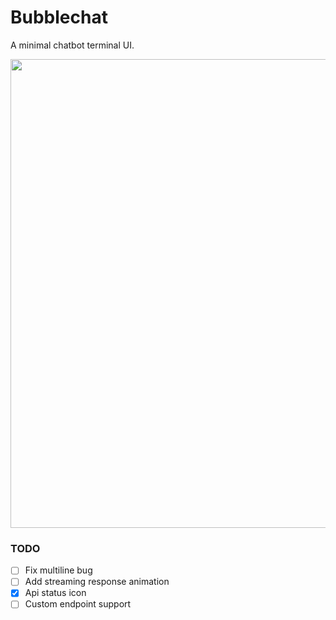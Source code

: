 # Bubblechat

A minimal chatbot terminal UI.

<img width="750" src="./bubblechat.gif" />

### TODO

- [ ] Fix multiline bug
- [ ] Add streaming response animation
- [x] Api status icon
- [ ] Custom endpoint support
